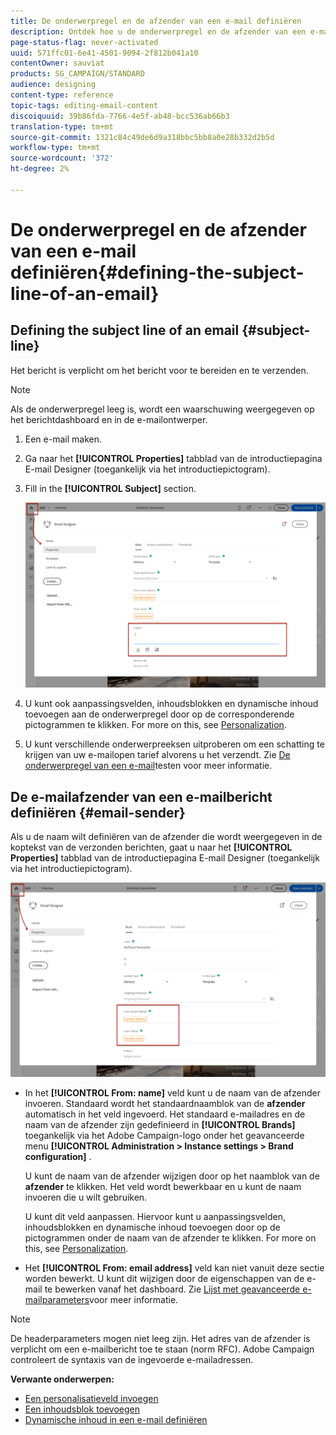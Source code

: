 ```yaml
---
title: De onderwerpregel en de afzender van een e-mail definiëren
description: Ontdek hoe u de onderwerpregel en de afzender van een e-mailbericht kunt definiëren in de e-mailontwerper.
page-status-flag: never-activated
uuid: 571ffc01-6e41-4501-9094-2f812b041a10
contentOwner: sauviat
products: SG_CAMPAIGN/STANDARD
audience: designing
content-type: reference
topic-tags: editing-email-content
discoiquuid: 39b86fda-7766-4e5f-ab48-bcc536ab66b3
translation-type: tm+mt
source-git-commit: 1321c84c49de6d9a318bbc5bb8a0e28b332d2b5d
workflow-type: tm+mt
source-wordcount: '372'
ht-degree: 2%

---
```



# De onderwerpregel en de afzender van een e-mail definiëren{#defining-the-subject-line-of-an-email}

## Defining the subject line of an email {#subject-line}

Het bericht is verplicht om het bericht voor te bereiden en te verzenden.

>[!NOTE]
>
>Als de onderwerpregel leeg is, wordt een waarschuwing weergegeven op het berichtdashboard en in de e-mailontwerper.

1. Een e-mail maken.
1. Ga naar het **[!UICONTROL Properties]** tabblad van de introductiepagina E-mail Designer (toegankelijk via het introductiepictogram).
1. Fill in the **[!UICONTROL Subject]** section.

   ![](assets/email_designer_subject.png)

1. U kunt ook aanpassingsvelden, inhoudsblokken en dynamische inhoud toevoegen aan de onderwerpregel door op de corresponderende pictogrammen te klikken. For more on this, see [Personalization](../../designing/using/personalization.md).
1. U kunt verschillende onderwerpreeksen uitproberen om een schatting te krijgen van uw e-mailopen tarief alvorens u het verzendt. Zie [De onderwerpregel van een e-mail](../../sending/using/testing-subject-line-email.md)testen voor meer informatie.

## De e-mailafzender van een e-mailbericht definiëren {#email-sender}

Als u de naam wilt definiëren van de afzender die wordt weergegeven in de koptekst van de verzonden berichten, gaat u naar het **[!UICONTROL Properties]** tabblad van de introductiepagina E-mail Designer (toegankelijk via het introductiepictogram).

![](assets/delivery_content_edition16.png)

* In het **[!UICONTROL From: name]** veld kunt u de naam van de afzender invoeren. Standaard wordt het standaardnaamblok van de **afzender** automatisch in het veld ingevoerd. Het standaard e-mailadres en de naam van de afzender zijn gedefinieerd in **[!UICONTROL Brands]** toegankelijk via het Adobe Campaign-logo onder het geavanceerde menu **[!UICONTROL Administration > Instance settings > Brand configuration]** .

   U kunt de naam van de afzender wijzigen door op het naamblok van de **afzender** te klikken. Het veld wordt bewerkbaar en u kunt de naam invoeren die u wilt gebruiken.

   U kunt dit veld aanpassen. Hiervoor kunt u aanpassingsvelden, inhoudsblokken en dynamische inhoud toevoegen door op de pictogrammen onder de naam van de afzender te klikken. For more on this, see [Personalization](../../designing/using/personalization.md).

* Het **[!UICONTROL From: email address]** veld kan niet vanuit deze sectie worden bewerkt. U kunt dit wijzigen door de eigenschappen van de e-mail te bewerken vanaf het dashboard. Zie [Lijst met geavanceerde e-mailparameters](../../administration/using/configuring-email-channel.md#advanced-parameters)voor meer informatie.

>[!NOTE]
>
>De headerparameters mogen niet leeg zijn. Het adres van de afzender is verplicht om een e-mailbericht toe te staan (norm RFC). Adobe Campaign controleert de syntaxis van de ingevoerde e-mailadressen.

**Verwante onderwerpen:**

* [Een personalisatieveld invoegen](../../designing/using/personalization.md#inserting-a-personalization-field)
* [Een inhoudsblok toevoegen](../../designing/using/personalization.md#adding-a-content-block)
* [Dynamische inhoud in een e-mail definiëren](../../designing/using/personalization.md#defining-dynamic-content-in-an-email)
